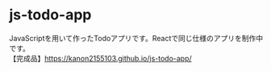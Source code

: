 # js-todo-app
JavaScriptを用いて作ったTodoアプリです。Reactで同じ仕様のアプリを制作中です。<br>
【完成品】https://kanon2155103.github.io/js-todo-app/
